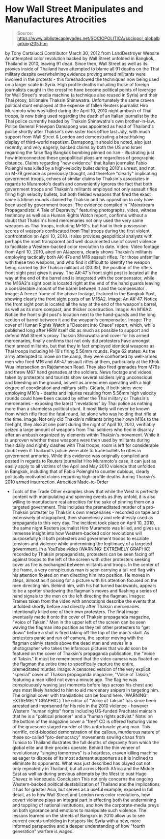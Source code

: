 # How Wall Street Manipulates and Manufactures Atrocities

> Source: https://www.bibliotecapleyades.net/SOCIOPOLITICA/sociopol_globalbanking205.htm

by Tony Cartalucci
Contributor
March 30, 2012
from
LandDestroyer Website
An attempted color revolution backed by Wall
Street unfolded in Bangkok, Thailand in 2010, leaving 91 dead.
Since then, Wall Street as well as its proxies
inside of Thailand have attempted to blame all 91 deaths on the Thai
military despite overwhelming evidence proving armed militants were involved
in the protests - this foreshadowed the techniques now being used on a
larger scale in Syria.
High profile deaths including those of foreign journalists caught in the
crossfire have become political points of leverage for Wall Street's media
machine (a technique also reused in Syria) and their Thai proxy, billionaire
Thaksin Shinawatra.
Unfortunately the same craven political stunt employed
at the expense of fallen Reuters journalist Hiro Muramoto who was killed
during the April 10, 2010 night ambush of Thai troops, is now being used
regarding the death of an Italian journalist by the Thai police currently
headed by Thaksin Shinawatra's own brother-in-law.
Police General Priewpan Damapong was appointed as head of Thailand's police
shortly after Thaksin's own sister took office last July, with much support
from Wall Street & London and demonstrating a breathtaking display of
third-world nepotism.
Damapong, it should be noted, also just recently, and
very eagerly, backed claims by both the US and Israel regarding the false
flag Bangkok bombing pinned on Iran - illustrating just how interconnected
these geopolitical ploys are regardless of geographic distance.
Claims regarding "new evidence" that Italian journalist Fabio Polenghi was
killed by a high-velocity bullet during 2010's unrest, and not an M-79
grenade as previously thought, and therefore "clearly" implicating
government troops, echoes of similar claims by Thaksin's associates in
regards to Muramoto's death and conveniently ignores the fact that both
government troops and Thaksin's militants employed not only assault rifles
firing high velocity bullets, but both fielded weapons that fired the exact
same 5.56mm rounds claimed by Thaksin and his opposition to only have been
used by government troops.
The evidence compiled in "Mainstream Propagandists: A Tale of Depravity,"
featuring photographs, video, witness testimony as well as a Human Rights
Watch report, confirms without a doubt that Thaksin's hired mercenaries not
only used the very same weapons as Thai troops, including M-16's, but had in
their possession scores of weapons confiscated from Thai troops during the
first violent confrontation on April 10, 2010.
It also provides geopolitical
analysts with perhaps the most transparent and well documented use of covert
violence to facilitate a Western-backed color revolution to date.
Video: Video footage from April 10, 2010, aired on AlJazeera, clearly shows
Thaksin's militants employing tactically both AK-47s and M16 assault rifles.
For those unfamiliar with these two weapons, and who find it difficult to
identify the weapon being carried by the Thaksin militant at (00:35), the
position of the rifle's front sight post gives it away.
The AK-47's front
sight post is located all the way at the end of the barrel and is integrated
with the compensator, while the M16A2's sight post is located right at the
end of the hand guards leaving a considerable amount of the barrel between
it and the compensator .
Image: A freeze frame of the above footage, featured in the Bangkok Post,
showing clearly the front sight posts of an M16A2.
Image: An AK-47. Notice the front sight post is located all the way at the
end of the weapon's barrel, as well as its more compact, and thicker
construction.
Image: An M16A2. Notice the front sight post's location next to the
hand-guards and the long section of barrel between it and the weapon's
compensator.
Image:
The cover of Human Rights Watch's "Descent into Chaos" report,
which, while published long after HRW itself did as much as possible to
support and defend Wall Street's proxy Thaksin Shinawatra and cover for his
armed mercenaries, finally confirms that not only did protesters have
amongst them armed militants, but that they in fact employed identical
weapons as Thai troops including M-16's firing 5.56mm rounds.
Page 62 states:
As the army attempted to move on the camp, they were confronted by
well-armed men who fired M16 and AK-47 assault rifles at them, particularly
at the Khok Wua intersection on Rajdamnoen Road.
They also fired grenades
from M79s and threw M67 hand grenades at the soldiers.
News footage and
videos taken by protesters and tourists show several soldiers lying
unconscious and bleeding on the ground, as well as armed men operating with
a high degree of coordination and military skills.
Clearly, if both sides were employing M16's - deaths and injuries resulting
from 5.56mm high velocity rounds could have been caused by either the Thai
military or Thaksin's mercenaries - exposing the latest "revelations" by
Thai police as nothing more than a shameless political stunt.
It most likely
will never be known from which rifle fired the fatal round, let alone who
was holding that rifle at the time.
Image: Not only did Thaksin's militants bring their own M16s to the
firefight, they also at one point during the night of April 10, 2010,
verifiably seized a large amount of weapons from Thai soldiers who fled in
disarray after an ambush organized by elements within Thaksin's movement.
While it is unproven whether these weapons were then used by militants
during their daily and nightly clashes with Thai troops, room is left for
considerable doubt even if Thailand's police were able to trace bullets to
rifles in government armories.
While this evidence was originally compiled and posted in regards to Reuters
journalist Hiro Muramoto's case, it can just as easily apply to all victims
of the April and May 2010 violence that unfolded in Bangkok, including that
of Fabio Polenghi to counter dubious, clearly politically motivated claims
regarding high-profile deaths during Thaksin's 2010 armed insurrection.
Atrocities Made-to-Order
- Tools of the Trade
Other examples show that while the West is perfectly content with
manipulating and spinning events as they unfold, it is also willing to
manufacture real atrocities for the sake of pinning them on a targeted
government.
This includes the premeditated murder of a pro-Thaksin protester
by Thaksin's own mercenaries - recorded on tape and extensively
photographed, then shamelessly and relentlessly used as propaganda to this
very day.
The incident took place on April 10, 2010, the same night Reuters
journalist Hiro Muramoto was killed, and gives us immense insight into how
Western-backed color revolutions will purposefully kill both protesters and
government troops to escalate tensions and violence while undermining the
legitimacy of a targeted government.
In a
YouTube video (WARNING: EXTREMELY GRAPHIC) recorded by Thaksin
propagandists, protesters can be seen facing off against troops to the left
of the screen with other protesters seeking cover as fire is exchanged
between militants and troops.
In the center of the frame, a very conspicuous
man is seen carrying a tall red flag with his attention fixated on men
directing him into position. He moves in steps, almost as if posing for a
picture with his attention focused on the men directing him.
Behind him,
with his hat turned backwards, appears to be a spotter shadowing the
flagman's moves and flashing a series of hand signals to the men on the left
directing the flagman.
Images: Frames taken from the video with annotations describe the events that
unfolded shortly before and directly after Thaksin mercenaries intentionally
killed one of their own protesters. The final image eventually made it onto
the cover of Thaksin propaganda magazine, "Voice of Taksin."
Men in the upper left of the screen can be seen waving the flagman into
position as they tell other protesters to "get down" before a shot is fired
taking off the top of the man's skull.
As protesters panic and run off
camera, the spotter moving with the flagman calmly stands above the dead man
and waves in a photographer who takes the infamous pictures that would soon
be featured on the cover of Thaksin's propaganda publication, the "Voice of
Taksin."
It must be remembered that the video camera was fixated on the
flagman the entire time to specifically capture the entire, premeditated
murder.
Image: A censored version of the very explicit "special" cover of Thaksin
propaganda magazine, "Voice of Taksin," featuring a man killed not even a
minute ago. The flag he was conspicuously waving just moments before lays
across his chest and was most likely handed to him to aid mercenary snipers
in targeting him. The original cover with translations can be found here.
(WARNING: EXTREMELY GRAPHIC.)
The editor of "Voice of Taksin" has since been
arrested and imprisoned for his role in the 2010 violence - however Western
"human rights" fronts including US-funded Prachatai maintain that he is a
"political prisoner" and a "human rights activist."
Note: on the bottom of
the magazine cover a "free" CD is offered featuring video of the gruesome
staged murder of this unfortunate young man.
This horrific, cold-blooded demonstration of the callous, murderous nature
of these so-called "pro-democracy" movements sowing chaos from Tunisia to
Thailand illustrates the full depths of depravity from which the global
elite and their proxies operate.
Behind the thin veneer of revolutionary
"singing tomorrows" is a heartless, craven killing machine as eager to
dispose of its most adamant supporters as it is inclined to eliminate its
opponents.
What was just described has played out not only repeatedly in
Thailand, but all across North Africa and the Middle East as well as during
previous attempts by the West to oust Hugo Chavez in Venezuela.
Conclusion
This not only concerns the ongoing Western-backed political destabilization
of Thailand and the implications it has for greater Asia, but serves as a
useful example, exposed in full detail, as to how Wall Street and London
runs color revolutions, how covert violence plays an integral part in
effecting both the undermining and toppling of national institutions, and
how the corporate-media preys on both ignorance and emotions to manipulate
such violence.
The lessons learned on the streets of Bangkok in 2010 allow
us to see current events unfolding in hotspots like Syria with a new, more
informed perspective and a deeper understanding of how "fourth generation"
warfare is waged.
